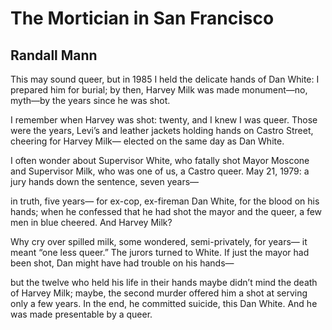 # The Mortician in San Francisco
## Randall Mann
This may sound queer,
but in 1985 I held the delicate hands
of Dan White:
I prepared him for burial; by then, Harvey Milk
was made monument—no, myth—by the years
since he was shot.

I remember when Harvey was shot:
twenty, and I knew I was queer.
Those were the years,
Levi’s and leather jackets holding hands
on Castro Street, cheering for Harvey Milk—
elected on the same day as Dan White.

I often wonder about Supervisor White,
who fatally shot
Mayor Moscone and Supervisor Milk,
who was one of us, a Castro queer.
May 21, 1979: a jury hands
down the sentence, seven years—

in truth, five years—
for ex-cop, ex-fireman Dan White,
for the blood on his hands;
when he confessed that he had shot
the mayor and the queer,
a few men in blue cheered. And Harvey Milk?

Why cry over spilled milk,
some wondered, semi-privately, for years—
it meant “one less queer.”
The jurors turned to White.
If just the mayor had been shot,
Dan might have had trouble on his hands—

but the twelve who held his life in their hands
maybe didn’t mind the death of Harvey Milk;
maybe, the second murder offered him a shot
at serving only a few years.
In the end, he committed suicide, this Dan White.
And he was made presentable by a queer.